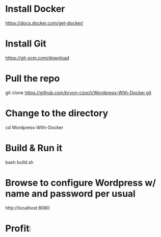 # Install Docker
https://docs.docker.com/get-docker/

# Install Git
https://git-scm.com/download

# Pull the repo
git clone https://github.com/bryon-czoch/Wordpress-With-Docker.git

# Change to the directory
cd Wordpress-With-Docker

# Build & Run it
bash build.sh

# Browse to configure Wordpress w/ name and password per usual

http://localhost:8080

# Profit<img src="https://user-images.githubusercontent.com/6404721/210921321-e8db7cd7-a058-4347-a30e-15dd7b64d877.png" width=7%>
